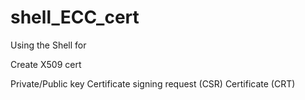 # shell_ECC_cert

Using the Shell for

Create X509 cert

Private/Public key 
Certificate signing request (CSR)
Certificate (CRT)